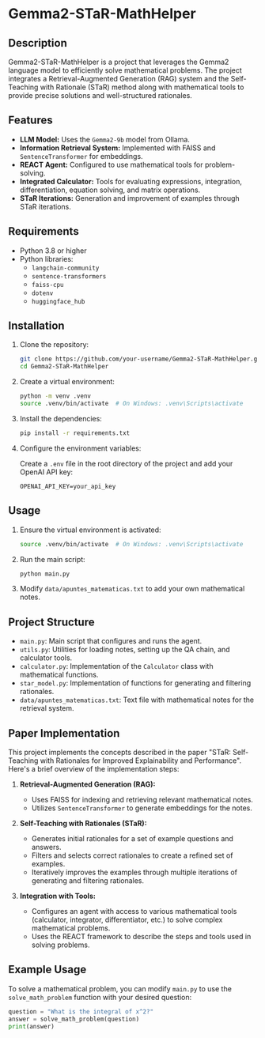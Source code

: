 # Gemma2-STaR-MathHelper

## Description

Gemma2-STaR-MathHelper is a project that leverages the Gemma2 language model to efficiently solve mathematical problems. The project integrates a Retrieval-Augmented Generation (RAG) system and the Self-Teaching with Rationale (STaR) method along with mathematical tools to provide precise solutions and well-structured rationales.

## Features

- **LLM Model:** Uses the `Gemma2-9b` model from Ollama.
- **Information Retrieval System:** Implemented with FAISS and `SentenceTransformer` for embeddings.
- **REACT Agent:** Configured to use mathematical tools for problem-solving.
- **Integrated Calculator:** Tools for evaluating expressions, integration, differentiation, equation solving, and matrix operations.
- **STaR Iterations:** Generation and improvement of examples through STaR iterations.

## Requirements

- Python 3.8 or higher
- Python libraries:
  - `langchain-community`
  - `sentence-transformers`
  - `faiss-cpu`
  - `dotenv`
  - `huggingface_hub`

## Installation

1. Clone the repository:

    ```bash
    git clone https://github.com/your-username/Gemma2-STaR-MathHelper.git
    cd Gemma2-STaR-MathHelper
    ```

2. Create a virtual environment:

    ```bash
    python -m venv .venv
    source .venv/bin/activate  # On Windows: .venv\Scripts\activate
    ```

3. Install the dependencies:

    ```bash
    pip install -r requirements.txt
    ```

4. Configure the environment variables:

    Create a `.env` file in the root directory of the project and add your OpenAI API key:

    ```env
    OPENAI_API_KEY=your_api_key
    ```

## Usage

1. Ensure the virtual environment is activated:

    ```bash
    source .venv/bin/activate  # On Windows: .venv\Scripts\activate
    ```

2. Run the main script:

    ```bash
    python main.py
    ```

3. Modify `data/apuntes_matematicas.txt` to add your own mathematical notes.

## Project Structure

- `main.py`: Main script that configures and runs the agent.
- `utils.py`: Utilities for loading notes, setting up the QA chain, and calculator tools.
- `calculator.py`: Implementation of the `Calculator` class with mathematical functions.
- `star_model.py`: Implementation of functions for generating and filtering rationales.
- `data/apuntes_matematicas.txt`: Text file with mathematical notes for the retrieval system.

## Paper Implementation

This project implements the concepts described in the paper "STaR: Self-Teaching with Rationales for Improved Explainability and Performance". Here's a brief overview of the implementation steps:

1. **Retrieval-Augmented Generation (RAG):**
    - Uses FAISS for indexing and retrieving relevant mathematical notes.
    - Utilizes `SentenceTransformer` to generate embeddings for the notes.

2. **Self-Teaching with Rationales (STaR):**
    - Generates initial rationales for a set of example questions and answers.
    - Filters and selects correct rationales to create a refined set of examples.
    - Iteratively improves the examples through multiple iterations of generating and filtering rationales.

3. **Integration with Tools:**
    - Configures an agent with access to various mathematical tools (calculator, integrator, differentiator, etc.) to solve complex mathematical problems.
    - Uses the REACT framework to describe the steps and tools used in solving problems.

## Example Usage

To solve a mathematical problem, you can modify `main.py` to use the `solve_math_problem` function with your desired question:

```python
question = "What is the integral of x^2?"
answer = solve_math_problem(question)
print(answer)

